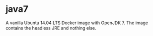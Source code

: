 java7
=====

A vanilla Ubuntu 14.04 LTS Docker image with OpenJDK 7. The image contains the headless JRE and nothing else.
